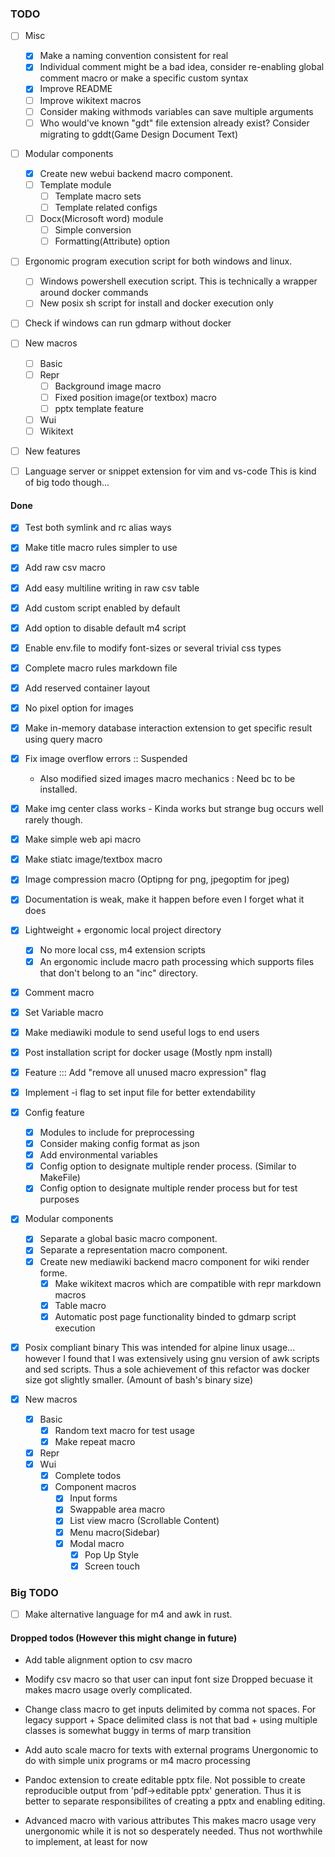 ### TODO

* [ ] Misc
  * [x] Make a naming convention consistent for real
  * [x] Individual comment might be a bad idea, consider re-enabling global comment macro or make a specific custom syntax
  * [x] Improve README
  * [ ] Improve wikitext macros
  * [ ] Consider making withmods variables can save multiple arguments
  * [ ] Who would've known "gdt" file extension already exist? Consider migrating to gddt(Game Design Document Text)

* [ ] Modular components
  * [x] Create new webui backend macro component. 
  * [ ] Template module
    * [ ] Template macro sets
    * [ ] Template related configs
  * [ ] Docx(Microsoft word) module
    * [ ] Simple conversion
    * [ ] Formatting(Attribute) option

* [ ] Ergonomic program execution script for both windows and linux.
  * [ ] Windows powershell execution script.
  This is technically a wrapper around docker commands
  * [ ] New posix sh script for install and docker execution only

* [ ] Check if windows can run gdmarp without docker

* [ ] New macros
  * [ ] Basic
  * [ ] Repr
    * [ ] Background image macro
    * [ ] Fixed position image(or textbox) macro
    * [ ] pptx template feature
  * [ ] Wui
  * [ ] Wikitext

* [ ] New features

* [ ] Language server or snippet extension for vim and vs-code
This is kind of big todo though...

#### Done

* [x] Test both symlink and rc alias ways
* [x] Make title macro rules simpler to use
* [x] Add raw csv macro
* [x] Add easy multiline writing in raw csv table
* [x] Add custom script enabled by default
* [x] Add option to disable default m4 script
* [x] Enable env.file to modify font-sizes or several trivial css types
* [x] Complete macro rules markdown file
* [x] Add reserved container layout 
* [x] No pixel option for images
* [x] Make in-memory database interaction extension to get specific result using query macro
* [x] Fix image overflow errors :: Suspended
    - Also modified sized images macro mechanics : Need bc to be installed.
* [x] Make img center class works - Kinda works but strange bug occurs well rarely though.
* [x] Make simple web api macro
* [x] Make stiatc image/textbox macro
* [x] Image compression macro (Optipng for png, jpegoptim for jpeg)
* [x] Documentation is weak, make it happen before even I forget what it does

* [x] Lightweight + ergonomic local project directory
  * [x] No more local css, m4 extension scripts
  * [x] An ergonomic include macro path processing which supports files that don't belong to an "inc" directory.

* [x] Comment macro 
* [x] Set Variable macro
* [x] Make mediawiki module to send useful logs to end users
* [x] Post installation script for docker usage (Mostly npm install)
* [x] Feature ::: Add "remove all unused macro expression" flag 
* [x] Implement -i flag to set input file for better extendability

* [x] Config feature
  * [x] Modules to include for preprocessing
  * [x] Consider making config format as json
  * [x] Add environmental variables
  * [x] Config option to designate multiple render process. (Similar to MakeFile)
  * [x] Config option to designate multiple render process but for test purposes

* [x] Modular components
  * [x] Separate a global basic macro component.
  * [x] Separate a representation macro component.
  * [x] Create new mediawiki backend macro component for wiki render forme.
    * [x] Make wikitext macros which are compatible with repr markdown macros
    * [x] Table macro
    * [x] Automatic post page functionality binded to gdmarp script execution

* [x] Posix compliant binary
This was intended for alpine linux usage... however I found that I was extensively using gnu version of awk scripts and sed scripts. Thus a sole achievement of this refactor was docker size got slightly smaller. (Amount of bash's binary size) 

* [x] New macros
  * [x] Basic
  	* [x] Random text macro for test usage
    * [x] Make repeat macro
  * [x] Repr
  * [x] Wui
  	* [x] Complete todos
    * [x] Component macros
	  * [x] Input forms
      * [x] Swappable area macro
      * [x] List view macro (Scrollable Content)
      * [x] Menu macro(Sidebar)
      * [x] Modal macro
	  	* [x] Pop Up Style
	  	* [x] Screen touch

### Big TODO

* [ ] Make alternative language for m4 and awk in rust.

#### Dropped todos (However this might change in future)

- Add table alignment option to csv macro 
- Modify csv macro so that user can input font size
Dropped becuase it makes macro usage overly complicated.

- Change class macro to get inputs delimited by comma not spaces.
For legacy support + Space delimited class is not that bad + using multiple
classes is somewhat buggy in terms of marp transition

- Add auto scale macro for texts with external programs
Unergonomic to do with simple unix programs or m4 macro processing

- Pandoc extension to create editable pptx file.
Not possible to create reproducible output from 'pdf->editable pptx' generation.
Thus it is better to separate responsibilites of creating a pptx and enabling editing.

- Advanced macro with various attributes
This makes macro usage very unergonomic while it is not so desperately needed.
Thus not worthwhile to implement, at least for now
